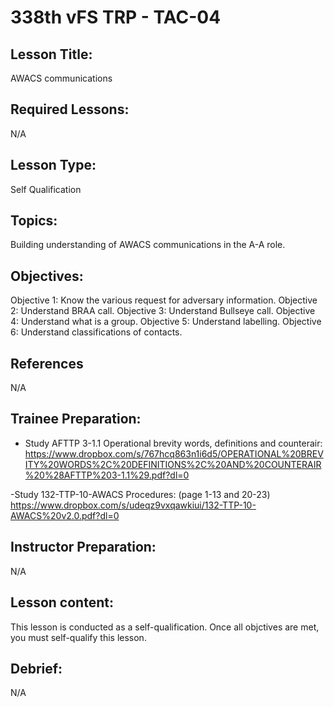 # 338th vFS TRP - TAC-04

## Lesson Title:
AWACS communications

## Required Lessons:
N/A

## Lesson Type:
Self Qualification

## Topics:
Building understanding of AWACS communications in the A-A role.

## Objectives:
Objective 1: Know the various request  for  adversary  information.
Objective 2: Understand BRAA call.
Objective 3: Understand Bullseye call.
Objective 4: Understand what is a group.
Objective 5: Understand labelling.
Objective 6: Understand classifications of contacts.


## References
N/A

## Trainee Preparation:
- Study AFTTP 3-1.1 Operational brevity words, definitions and counterair:
https://www.dropbox.com/s/767hcq863n1i6d5/OPERATIONAL%20BREVITY%20WORDS%2C%20DEFINITIONS%2C%20AND%20COUNTERAIR%20%28AFTTP%203-1.1%29.pdf?dl=0

-Study 132-TTP-10-AWACS Procedures: (page 1-13 and 20-23)
https://www.dropbox.com/s/udeqz9vxqawkiui/132-TTP-10-AWACS%20v2.0.pdf?dl=0

## Instructor Preparation:
N/A




## Lesson content:
This lesson is conducted as a self-qualification.
Once all objctives are met, you must self-qualify this lesson. 

## Debrief:
N/A
